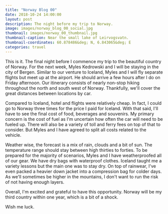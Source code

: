 ```yaml
---
title: "Norway Blog 00"
date: 2018-10-24 14:00:00
layout: post
description: The night before my trip to Norway.
image: images/norway_blog_00_social.jpg
thumbnail: images/norway_00_thumbnail.jpg
thumbnail-caption: Near the small lake of Leirvogsvatn.
thumbnail-coordinates: 60.878486&deg; N, 6.843065&deg; E
categories: travel
---
```


This is it. The final night before I commence my trip to the beautiful country of Norway. For the next week, Myles Kedrowski and I will be staying in the city of Bergen. Similar to our venture to Iceland, Myles and I will fly separate flights but meet up at the airport. He should arrive a few hours after I do on Friday afternoon. Our itinerary consists of nearly non-stop hiking throughout the north and south west of Norway. Thankfully, we'll cover the great distances between locations by car.

Compared to Iceland, hotel and flights were relatively cheap. In fact, I could go to Norway three times for the price I paid for Iceland. With that said, I'll have to see the final cost of food, beverages and souvenirs. My primary concern is the cost of fuel as I'm uncertain how often the car will need to be fueled up. There will also be a variety of toll and ferry fees on top of that to consider. But Myles and I have agreed to split all costs related to the vehicle.

Weather wise, the forecast is a mix of rain, clouds and a bit of sun. The temperature range should stay between high thirties to forties. To be prepared for the majority of scenarios, Myles and I have weatherproofed all of our gear. We have dry bags with waterproof clothes. Iceland taught me a variety lessons but the main one was to stay dry. On top of rainwear, I've even packed a heavier down jacket into a compression bag for colder days. As we'll sometimes be higher in the mountains, I don't want to run the risk of not having enough layers.

Overall, I'm excited and grateful to have this opportunity. Norway will be my third country within one year, which is a bit of a shock.

Wish me luck.